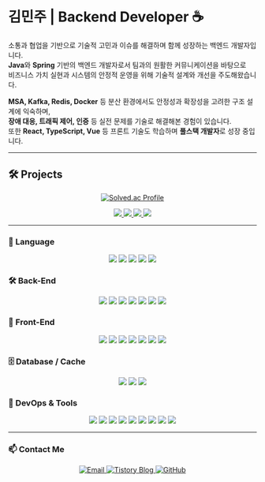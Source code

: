 # 김민주 | Backend Developer ☕️

소통과 협업을 기반으로 기술적 고민과 이슈를 해결하며 함께 성장하는 백엔드 개발자입니다.  
**Java**와 **Spring** 기반의 백엔드 개발자로서 팀과의 원활한 커뮤니케이션을 바탕으로  
비즈니스 가치 실현과 시스템의 안정적 운영을 위해 기술적 설계와 개선을 주도해왔습니다.

**MSA, Kafka, Redis, Docker** 등 분산 환경에서도 안정성과 확장성을 고려한 구조 설계에 익숙하며,  
**장애 대응, 트래픽 제어, 인증** 등 실전 문제를 기술로 해결해본 경험이 있습니다.  
또한 **React, TypeScript, Vue** 등 프론트 기술도 학습하며 **풀스택 개발자**로 성장 중입니다.
<br>

---

## 🛠 Projects

<div align="center">

[![Solved.ac Profile](http://mazassumnida.wtf/api/v2/generate_badge?boj=nubrox)](https://solved.ac/nubrox)

<a href="https://github.com/rorrxr/WhiteMonday">
  <img src="https://github-readme-stats.vercel.app/api/pin/?username=rorrxr&repo=WhiteMonday&theme=react&hide_border=true" />
</a>
<a href="https://github.com/rorrxr/codingTest">
  <img src="https://github-readme-stats.vercel.app/api/pin/?username=rorrxr&repo=codingTest&theme=react&hide_border=true" />
</a>
<a href="https://github.com/rorrxr/EternyBackend">
  <img src="https://github-readme-stats.vercel.app/api/pin/?username=rorrxr&repo=EternyBackend&theme=react&hide_border=true" />
</a>
<a href="https://github.com/rorrxr/EternyFrontend">
  <img src="https://github-readme-stats.vercel.app/api/pin/?username=rorrxr&repo=EternyFrontend&theme=react&hide_border=true" />
</a>

</div>

---
### 📝 Language
<div align="center">

<img src="https://img.shields.io/badge/Java-007396?style=for-the-badge&logo=openjdk&logoColor=white" />
<img src="https://img.shields.io/badge/Python-3776AB?style=for-the-badge&logo=python&logoColor=white" />
<img src="https://img.shields.io/badge/C-00599C?style=for-the-badge&logo=c&logoColor=white" />
<img src="https://img.shields.io/badge/C++-00599C?style=for-the-badge&logo=c%2B%2B&logoColor=white" />
<img src="https://img.shields.io/badge/JavaScript-F7DF1E?style=for-the-badge&logo=javascript&logoColor=black" />

</div>


### 🛠 Back-End
<div align="center">

<img src="https://img.shields.io/badge/SpringBoot-6DB33F?style=for-the-badge&logo=springboot&logoColor=white" />
<img src="https://img.shields.io/badge/SpringSecurity-6DB33F?style=for-the-badge&logo=springsecurity&logoColor=white" />
<img src="https://img.shields.io/badge/SpringCloud-6DB33F?style=for-the-badge&logo=spring&logoColor=white" />
<img src="https://img.shields.io/badge/JPA-59666C?style=for-the-badge&logo=hibernate&logoColor=white" />
<img src="https://img.shields.io/badge/MyBatis-005C84?style=for-the-badge&logo=mybatis&logoColor=white" />
<img src="https://img.shields.io/badge/JWT-000000?style=for-the-badge&logo=jsonwebtokens&logoColor=white" />
<img src="https://img.shields.io/badge/Feign-00A6EB?style=for-the-badge" />

</div>

### 🎨 Front-End
<div align="center">

<img src="https://img.shields.io/badge/HTML5-E34F26?style=for-the-badge&logo=html5&logoColor=white" />
<img src="https://img.shields.io/badge/CSS3-1572B6?style=for-the-badge&logo=css3&logoColor=white" />
<img src="https://img.shields.io/badge/jQuery-0769AD?style=for-the-badge&logo=jquery&logoColor=white" />
<img src="https://img.shields.io/badge/Bootstrap-7952B3?style=for-the-badge&logo=bootstrap&logoColor=white" />
<img src="https://img.shields.io/badge/React-61DAFB?style=for-the-badge&logo=react&logoColor=black" />
<img src="https://img.shields.io/badge/TypeScript-3178C6?style=for-the-badge&logo=typescript&logoColor=white" />
<img src="https://img.shields.io/badge/Vue-4FC08D?style=for-the-badge&logo=vue.js&logoColor=white" />

</div>

### 🗄 Database / Cache
<div align="center">

<img src="https://img.shields.io/badge/MySQL-4479A1?style=for-the-badge&logo=mysql&logoColor=white" />
<img src="https://img.shields.io/badge/MariaDB-003545?style=for-the-badge&logo=mariadb&logoColor=white" />
<img src="https://img.shields.io/badge/Redis-DC382D?style=for-the-badge&logo=redis&logoColor=white" />

</div>

### 🚀 DevOps & Tools
<div align="center">

<img src="https://img.shields.io/badge/Docker-2496ED?style=for-the-badge&logo=docker&logoColor=white" />
<img src="https://img.shields.io/badge/Kafka-231F20?style=for-the-badge&logo=apachekafka&logoColor=white" />
<img src="https://img.shields.io/badge/Prometheus-E6522C?style=for-the-badge&logo=prometheus&logoColor=white" />
<img src="https://img.shields.io/badge/Grafana-F46800?style=for-the-badge&logo=grafana&logoColor=white" />
<img src="https://img.shields.io/badge/Postman-FF6C37?style=for-the-badge&logo=postman&logoColor=white" />
<img src="https://img.shields.io/badge/K6-7D64FF?style=for-the-badge&logo=k6&logoColor=white" />
<img src="https://img.shields.io/badge/DBeaver-372923?style=for-the-badge&logo=dbeaver&logoColor=white" />
<img src="https://img.shields.io/badge/Git-F05032?style=for-the-badge&logo=git&logoColor=white" />
<img src="https://img.shields.io/badge/GitHub-181717?style=for-the-badge&logo=github&logoColor=white" />

</div>

---
### 📫 Contact Me
<p align="center">
  <a href="mailto:rorrxr@naver.com">
    <img src="https://img.shields.io/badge/Email-03C75A?style=flat-square&logo=Naver&logoColor=white" alt="Email" />
  </a>
  <a href="https://deve1opment-story.tistory.com">
    <img src="https://img.shields.io/badge/Tistory-000000?style=flat-square&logo=Tistory&logoColor=white" alt="Tistory Blog" />
  </a>
  <a href="https://github.com/rorrxr">
    <img src="https://img.shields.io/badge/GitHub-181717?style=flat-square&logo=github&logoColor=white" alt="GitHub" />
  </a>
</p>
